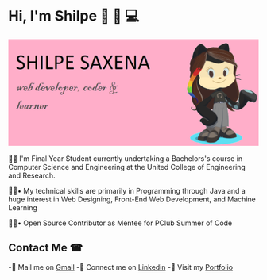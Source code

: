 
# Hi, I'm Shilpe 👋 👩 💻
<img src="https://github.com/shilpe26/shilpe26/blob/master/shilpe_saxena.png">


👩‍🎓 I'm Final Year Student currently undertaking a Bachelors's course in Computer Science and Engineering at the United College of Engineering and Research. 

👩‍💻• My technical skills are primarily in Programming through Java and a huge interest in Web Designing, Front-End Web Development, and Machine Learning

👩‍💻• Open Source Contributor as Mentee for PClub Summer of Code

## Contact Me ☎
 -📧 Mail me on [Gmail](mailto:shilpecsaxena9098@gmail.com)
 -🔗 Connect me on [Linkedin](https://www.linkedin.com/in/shilpe-saxena-heartly-winner/)
 -💖 Visit my [Portfolio](https://cranky-borg-b098d0.netlify.app/)
